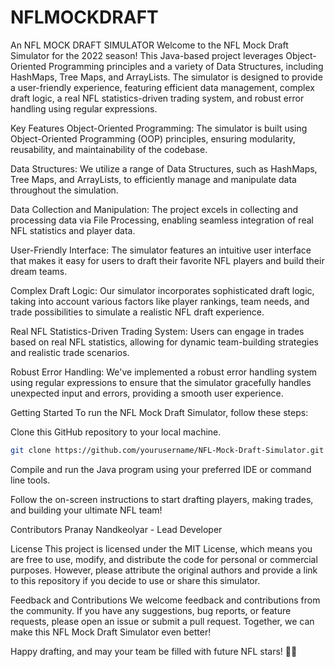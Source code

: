 # NFLMOCKDRAFT
An NFL MOCK DRAFT SIMULATOR
Welcome to the NFL Mock Draft Simulator for the 2022 season! This Java-based project leverages Object-Oriented Programming principles and a variety of Data Structures, including HashMaps, Tree Maps, and ArrayLists. The simulator is designed to provide a user-friendly experience, featuring efficient data management, complex draft logic, a real NFL statistics-driven trading system, and robust error handling using regular expressions.

Key Features
Object-Oriented Programming: The simulator is built using Object-Oriented Programming (OOP) principles, ensuring modularity, reusability, and maintainability of the codebase.

Data Structures: We utilize a range of Data Structures, such as HashMaps, Tree Maps, and ArrayLists, to efficiently manage and manipulate data throughout the simulation.

Data Collection and Manipulation: The project excels in collecting and processing data via File Processing, enabling seamless integration of real NFL statistics and player data.

User-Friendly Interface: The simulator features an intuitive user interface that makes it easy for users to draft their favorite NFL players and build their dream teams.

Complex Draft Logic: Our simulator incorporates sophisticated draft logic, taking into account various factors like player rankings, team needs, and trade possibilities to simulate a realistic NFL draft experience.

Real NFL Statistics-Driven Trading System: Users can engage in trades based on real NFL statistics, allowing for dynamic team-building strategies and realistic trade scenarios.

Robust Error Handling: We've implemented a robust error handling system using regular expressions to ensure that the simulator gracefully handles unexpected input and errors, providing a smooth user experience.

Getting Started
To run the NFL Mock Draft Simulator, follow these steps:

Clone this GitHub repository to your local machine.

```bash
git clone https://github.com/yourusername/NFL-Mock-Draft-Simulator.git
```
Compile and run the Java program using your preferred IDE or command line tools.

Follow the on-screen instructions to start drafting players, making trades, and building your ultimate NFL team!

Contributors
Pranay Nandkeolyar - Lead Developer

License
This project is licensed under the MIT License, which means you are free to use, modify, and distribute the code for personal or commercial purposes. However, please attribute the original authors and provide a link to this repository if you decide to use or share this simulator.

Feedback and Contributions
We welcome feedback and contributions from the community. If you have any suggestions, bug reports, or feature requests, please open an issue or submit a pull request. Together, we can make this NFL Mock Draft Simulator even better!

Happy drafting, and may your team be filled with future NFL stars! 🏈✨
